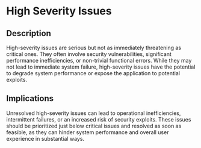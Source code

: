 # High Severity Issues

## Description

High-severity issues are serious but not as immediately threatening as critical ones. They often involve security
vulnerabilities, significant performance inefficiencies, or non-trivial functional errors. While they may not lead to
immediate system failure, high-severity issues have the potential to degrade system performance or expose the
application to potential exploits.

## Implications

Unresolved high-severity issues can lead to operational inefficiencies, intermittent failures, or an increased risk of
security exploits. These issues should be prioritized just below critical issues and resolved as soon as feasible, as
they can hinder system performance and overall user experience in substantial ways.
